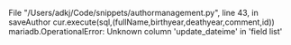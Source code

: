   File "/Users/adkj/Code/snippets/authormanagement.py", line 43, in saveAuthor
    cur.execute(sql,(fullName,birthyear,deathyear,comment,id))
mariadb.OperationalError: Unknown column 'update_dateime' in 'field list'



